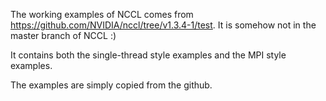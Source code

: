 The working examples of NCCL comes from https://github.com/NVIDIA/nccl/tree/v1.3.4-1/test.
It is somehow not in the master branch of NCCL :)

It contains both the single-thread style examples and the MPI style examples.

The examples are simply copied from the github.
